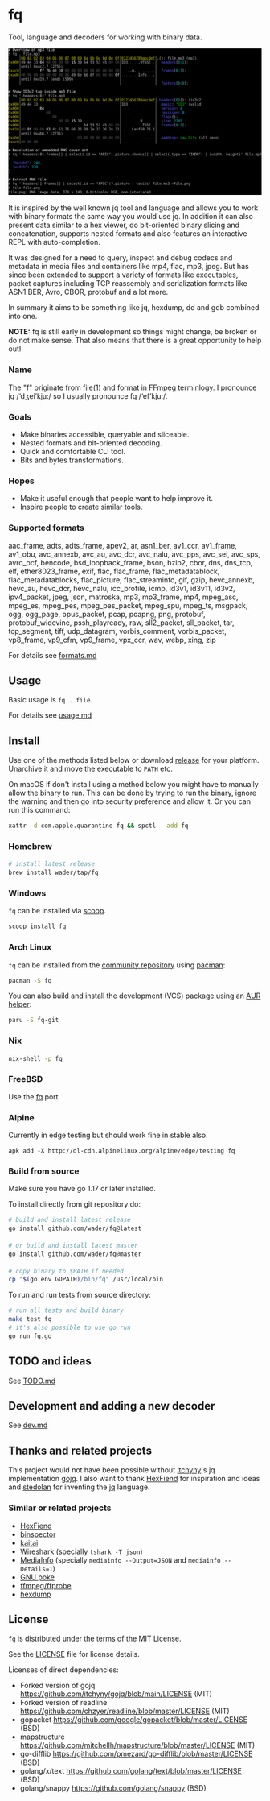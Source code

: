 # fq

Tool, language and decoders for working with binary data.

![fq demo](doc/demo.svg)

It is inspired by the well known jq tool and language and allows you to work with binary formats the same way you would use jq. In addition it can also present data similar to a hex viewer, do bit-oriented binary slicing and concatenation, supports nested formats and also features an interactive REPL with auto-completion.

It was designed for a need to query, inspect and debug codecs and metadata in media files and containers like mp4, flac, mp3, jpeg. But has since been extended to support a variety of formats like executables, packet captures including TCP reassembly and serialization formats like ASN1 BER, Avro, CBOR, protobuf and a lot more.

In summary it aims to be something like jq, hexdump, dd and gdb combined into one.

**NOTE:** fq is still early in development so things might change, be broken or do not make sense.
That also means that there is a great opportunity to help out!

### Name

The "f" originate from [file(1)](https://man7.org/linux/man-pages/man1/file.1.html) and format in FFmpeg terminlogy.  I pronounce jq /‘dʒei’kju:/ so I usually pronounce fq /‘ef’kju:/.


### Goals

- Make binaries accessible, queryable and sliceable.
- Nested formats and bit-oriented decoding.
- Quick and comfortable CLI tool.
- Bits and bytes transformations.

### Hopes

- Make it useful enough that people want to help improve it.
- Inspire people to create similar tools.

### Supported formats

[./formats_list.jq]: sh-start

aac_frame,
adts,
adts_frame,
apev2,
ar,
asn1_ber,
av1_ccr,
av1_frame,
av1_obu,
avc_annexb,
avc_au,
avc_dcr,
avc_nalu,
avc_pps,
avc_sei,
avc_sps,
avro_ocf,
bencode,
bsd_loopback_frame,
bson,
bzip2,
cbor,
dns,
dns_tcp,
elf,
ether8023_frame,
exif,
flac,
flac_frame,
flac_metadatablock,
flac_metadatablocks,
flac_picture,
flac_streaminfo,
gif,
gzip,
hevc_annexb,
hevc_au,
hevc_dcr,
hevc_nalu,
icc_profile,
icmp,
id3v1,
id3v11,
id3v2,
ipv4_packet,
jpeg,
json,
matroska,
mp3,
mp3_frame,
mp4,
mpeg_asc,
mpeg_es,
mpeg_pes,
mpeg_pes_packet,
mpeg_spu,
mpeg_ts,
msgpack,
ogg,
ogg_page,
opus_packet,
pcap,
pcapng,
png,
protobuf,
protobuf_widevine,
pssh_playready,
raw,
sll2_packet,
sll_packet,
tar,
tcp_segment,
tiff,
udp_datagram,
vorbis_comment,
vorbis_packet,
vp8_frame,
vp9_cfm,
vp9_frame,
vpx_ccr,
wav,
webp,
xing,
zip

[#]: sh-end

For details see [formats.md](doc/formats.md)

## Usage

Basic usage is `fq . file`.

For details see [usage.md](doc/usage.md)

## Install

Use one of the methods listed below or download [release](https://github.com/wader/fq/releases)
for your platform. Unarchive it and move the executable to `PATH` etc.

On macOS if don't install using a method below you might have to manually allow the binary to run.
This can be done by trying to run the binary, ignore the warning and then go into security preference
and allow it. Or you can run this command:

```sh
xattr -d com.apple.quarantine fq && spctl --add fq
```

### Homebrew

```sh
# install latest release
brew install wader/tap/fq
```

### Windows

`fq` can be installed via [scoop](https://scoop.sh/).

```powershell
scoop install fq
```

### Arch Linux

`fq` can be installed from the [community repository](https://archlinux.org/packages/community/x86_64/fq/) using [pacman](https://wiki.archlinux.org/title/Pacman):

```sh
pacman -S fq
```

You can also build and install the development (VCS) package using an [AUR helper](https://wiki.archlinux.org/index.php/AUR_helpers):

```sh
paru -S fq-git
```

### Nix

```sh
nix-shell -p fq
```

### FreeBSD

Use the [fq](https://cgit.freebsd.org/ports/tree/misc/fq) port.

### Alpine

Currently in edge testing but should work fine in stable also.

```
apk add -X http://dl-cdn.alpinelinux.org/alpine/edge/testing fq
```

### Build from source

Make sure you have go 1.17 or later installed.

To install directly from git repository do:
```sh
# build and install latest release
go install github.com/wader/fq@latest

# or build and install latest master
go install github.com/wader/fq@master

# copy binary to $PATH if needed
cp "$(go env GOPATH)/bin/fq" /usr/local/bin
```

To run and run tests from source directory:
```sh
# run all tests and build binary
make test fq
# it's also possible to use go run
go run fq.go
```

## TODO and ideas

See [TODO.md](doc/TODO.md)

## Development and adding a new decoder

See [dev.md](doc/dev.md)

## Thanks and related projects

This project would not have been possible without [itchyny](https://github.com/itchyny)'s
jq implementation [gojq](https://github.com/itchyny/gojq). I also want to thank
[HexFiend](https://github.com/HexFiend/HexFiend) for inspiration and ideas and [stedolan](https://github.com/stedolan)
for inventing the [jq](https://github.com/stedolan/jq) language.

### Similar or related projects

- [HexFiend](https://github.com/HexFiend/HexFiend)
- [binspector](https://github.com/binspector/binspector)
- [kaitai](https://kaitai.io)
- [Wireshark](https://www.wireshark.org) (specially `tshark -T json`)
- [MediaInfo](https://mediaarea.net/en/MediaInfo) (specially `mediainfo --Output=JSON` and `mediainfo --Details=1`)
- [GNU poke](https://www.jemarch.net/poke)
- [ffmpeg/ffprobe](https://ffmpeg.org)
- [hexdump](https://git.kernel.org/pub/scm/utils/util-linux/util-linux.git/tree/text-utils/hexdump.c)

## License

`fq` is distributed under the terms of the MIT License.

See the [LICENSE](LICENSE) file for license details.

Licenses of direct dependencies:

- Forked version of gojq https://github.com/itchyny/gojq/blob/main/LICENSE (MIT)
- Forked version of readline https://github.com/chzyer/readline/blob/master/LICENSE (MIT)
- gopacket https://github.com/google/gopacket/blob/master/LICENSE (BSD)
- mapstructure https://github.com/mitchellh/mapstructure/blob/master/LICENSE (MIT)
- go-difflib https://github.com/pmezard/go-difflib/blob/master/LICENSE (BSD)
- golang/x/text https://github.com/golang/text/blob/master/LICENSE (BSD)
- golang/snappy https://github.com/golang/snappy (BSD)
